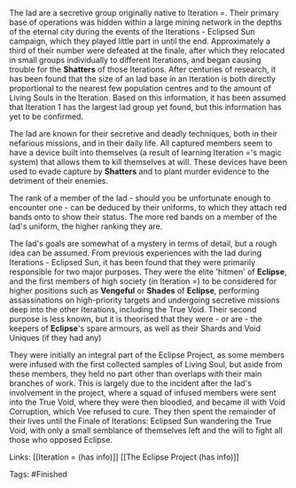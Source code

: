 The Iad are a secretive group originally native to Iteration =. Their primary base of operations was hidden within a large mining network in the depths of the eternal city during the events of the Iterations - Eclipsed Sun campaign, which they played little part in until the end. Approximately a third of their number were defeated at the finale, after which they relocated in small groups individually to different Iterations, and began causing trouble for the **Shatters** of those Iterations. After centuries of research, it has been found that the size of an Iad base in an Iteration is both directly proportional to the nearest few population centres and to the amount of Living Souls in the Iteration. Based on this information, it has been assumed that Iteration 1 has the largest Iad group yet found, but this information has yet to be confirmed.

The Iad are known for their secretive and deadly techniques, both in their nefarious missions, and in their daily life. All captured members seem to have a device built into themselves (a result of learning Iteration ='s magic system) that allows them to kill themselves at will. These devices have been used to evade capture by **Shatters** and to plant murder evidence to the detriment of their enemies.

The rank of a member of the Iad - should you be unfortunate enough to encounter one - can be deduced by their uniforms, to which they attach red bands onto to show their status. The more red bands on a member of the Iad's uniform, the higher ranking they are.

The Iad's goals are somewhat of a mystery in terms of detail, but a rough idea can be assumed. From previous experiences with the Iad during Iterations - Eclipsed Sun, it has been found that they were primarily responsible for two major purposes. They were the elite 'hitmen' of **Eclipse**, and the first members of high society (in Iteration =) to be considered for higher positions such as **Vengeful** or **Shades** of **Eclipse**, performing assassinations on high-priority targets and undergoing secretive missions deep into the other Iterations, including the True Void. Their second purpose is less known, but it is theorised that they were - or are - the keepers of **Eclipse**'s spare armours, as well as their Shards and Void Uniques (if they had any)

They were initially an integral part of the Eclipse Project, as some members were infused with the first collected samples of Living Soul, but aside from these members, they held no part other than overlaps with their main branches of work. This is largely due to the incident after the Iad's involvement in the project, where a squad of infused members were sent into the True Void, where they were then bloodied, and became ill with Void Corruption, which Vee refused to cure. They then spent the remainder of their lives until the Finale of Iterations: Eclipsed Sun wandering the True Void, with only a small semblance of themselves left and the will to fight all those who opposed Eclipse.

Links:
[[Iteration = (has info)]] [[The Eclipse Project (has info)]]

Tags:
#Finished 